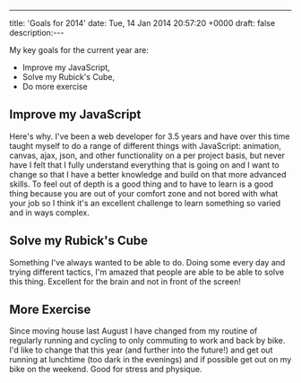 ---
title: 'Goals for 2014'
date: Tue, 14 Jan 2014 20:57:20 +0000
draft: false
description:---

My key goals for the current year are:

*   Improve my JavaScript,
*   Solve my Rubick's Cube,
*   Do more exercise

Improve my JavaScript
---------------------

Here's why. I've been a web developer for 3.5 years and have over this time taught myself to do a range of different things with JavaScript: animation, canvas, ajax, json, and other functionality on a per project basis, but never have I felt that I fully understand everything that is going on and I want to change so that I have a better knowledge and build on that more advanced skills. To feel out of depth is a good thing and to have to learn is a good thing because you are out of your comfort zone and not bored with what your job so I think it's an excellent challenge to learn something so varied and in ways complex.

Solve my Rubick's Cube
----------------------

Something I've always wanted to be able to do. Doing some every day and trying different tactics, I'm amazed that people are able to be able to solve this thing. Excellent for the brain and not in front of the screen!

More Exercise
-------------

Since moving house last August I have changed from my routine of regularly running and cycling to only commuting to work and back by bike. I'd like to change that this year (and further into the future!) and get out running at lunchtime (too dark in the evenings) and if possible get out on my bike on the weekend. Good for stress and physique.